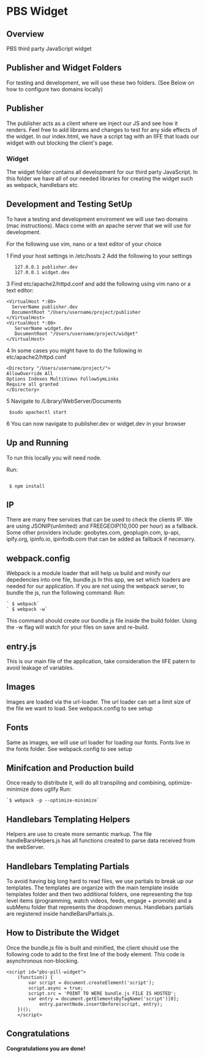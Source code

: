 
# PBS Widget



## Overview
PBS third party JavaScript widget   

## Publisher and Widget Folders
For testing and development, we will use these two folders. (See Below on how to configure two domains locally)

## Publisher 
The publisher acts as a client where we inject our JS and see how it renders. Feel free to add librares and changes to test for any side effects of the widget. In our index.html, we have a script tag with an IIFE that loads our widget with out blocking the client's page. 

### Widget
The widget folder contains all development for our third party JavaScript. In this folder we have all of our needed libraries for creating the widget such as webpack, handlebars etc.

## Development and Testing SetUp 

To have a testing and development enviroment we will use two domains (mac instructions). Macs come with an apache server that we will use for development.

For the following use vim, nano or a text editor of your choice

1 Find your host settings in /etc/hosts
2 Add the following to your settings

```
   127.0.0.1 publisher.dev
   127.0.0.1 widget.dev
```

3  Find etc/apache2/httpd.conf and add the following using vim nano or a text editor:
 
```
<VirtualHost *:80>
  ServerName publisher.dev
  DocumentRoot "/Users/username/project/publisher
</VirtualHost>
<VirtualHost *:80>
   ServerName widget.dev
   DocumentRoot "/Users/username/project/widget"
</VirtualHost>
```

4  In some cases you might have to do the following in etc/apache2/httpd.conf

```
<Directory "/Users/username/project/">
AllowOverride All
Options Indexes MultiViews FollowSymLinks
Require all granted
</Directory>

```

5  Navigate to /Library/WebServer/Documents
```
 $sudo apachectl start

```
6  You can now navigate to publisher.dev or widget.dev in your browser 


## Up and Running
To run this locally you will need node. 

Run:
```

 $ npm install

```

## IP 
There are many free services that can be used to check the clients IP. We are using JSONIP(unlimited) and FREEGEOIP(10,000 per hour) as a fallback. Some other providers include: geobytes.com, geoplugin.com, ip-api, ipify.org, ipinfo.io, ipinfodb.com that can be added as fallback if necesarry. 


## webpack.config
Webpack is a module loader that will help us build and minify our depedencies into one file, bundle.js
In this app, we set which loaders are needed for our application.
If you are not using the webpack server, to bundle the js, run the following command:
Run:
```
` $ webpack`
` $ webpack -w`
```
This command should create our bundle.js file inside the build folder. Using the -w flag will watch for your files on save and re-build.

## entry.js
This is our main file of the application, take consideration the IIFE patern to avoid leakage of variables. 

## Images
Images are loaded via the url-loader. The url loader can set a limit size of the file we want to load. See webpack.config to see setup

## Fonts
Same as images, we will use url loader for loading our fonts. Fonts live in the fonts folder. See webpack.config to see setup

## Minifcation and Production build
Once ready to distribute it, will do all transpiling and combining, optimize-minimize does uglify
Run:
```
`$ webpack -p --optimize-minimize`
```

## Handlebars Templating Helpers
Helpers are use to create more semantic markup. The file handleBarsHelpers.js has all functions created to parse data received from the webServer. 

## Handlebars Templating Partials
To avoid having big long hard to read files, we use partials to break up our templates. The templates are organize with the main template inside templates folder and then two additional folders, one representing the top level items (programming, watch videos, feeds, engage + promote) and a subMenu folder that represents the dropdown menus. Handlebars partials are registered inside handleBarsPartials.js. 

## How to Distribute the Widget
Once the bundle.js file is built and minified, the client should use the following code to add to the first line of the body element. This code is asynchronous non-blocking.

```
<script id="pbs-pill-widget">
	(function() {
		var script = document.createElement('script');
		script.async = true;
		script.src = 'POINT TO WERE bundle.js FILE IS HOSTED';
		var entry = document.getElementsByTagName('script')[0];
		    entry.parentNode.insertBefore(script, entry);
	})();
	</script>

```


## Congratulations
**Congratulations you are done!** 
